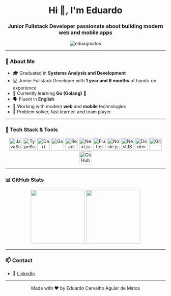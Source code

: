 <h1 align="center">Hi 👋, I'm Eduardo</h1>
<h3 align="center">Junior Fullstack Developer passionate about building modern web and mobile apps</h3>

<p align="center">
  <img src="https://komarev.com/ghpvc/?username=eduagmatos&label=Profile%20views&color=0e75b6&style=flat" alt="eduagmatos" />
</p>

---

### 🚀 About Me

- 🎓 Graduated in **Systems Analysis and Development**
- 💻 Junior Fullstack Developer with **1 year and 6 months** of hands-on experience
- 🌱 Currently learning **Go (Golang)** 🐹
- 🗣️ Fluent in **English**
- 📱 Working with modern **web** and **mobile** technologies
- 🎯 Problem solver, fast learner, and team player

---

### 🧰 Tech Stack & Tools

<div align="center">
  <!-- Languages -->
  <img src="https://cdn.jsdelivr.net/gh/devicons/devicon/icons/javascript/javascript-original.svg" width="40" height="40" alt="JavaScript"/>
  <img src="https://cdn.jsdelivr.net/gh/devicons/devicon/icons/typescript/typescript-original.svg" width="40" height="40" alt="TypeScript"/>
  <img src="https://cdn.jsdelivr.net/gh/devicons/devicon/icons/dart/dart-original.svg" width="40" height="40" alt="Dart"/>
  <img src="https://cdn.jsdelivr.net/gh/devicons/devicon/icons/go/go-original.svg" width="40" height="40" alt="Go"/>

  <!-- Frameworks -->
  <img src="https://cdn.jsdelivr.net/gh/devicons/devicon/icons/react/react-original.svg" width="40" height="40" alt="React"/>
  <img src="https://cdn.jsdelivr.net/gh/devicons/devicon/icons/nextjs/nextjs-original.svg" width="40" height="40" alt="Next.js"/>
  <img src="https://cdn.jsdelivr.net/gh/devicons/devicon/icons/flutter/flutter-original.svg" width="40" height="40" alt="Flutter"/>
  <img src="https://cdn.jsdelivr.net/gh/devicons/devicon/icons/nodejs/nodejs-original.svg" width="40" height="40" alt="Node.js"/>
  <img src="https://nestjs.com/img/logo-small.svg" width="40" height="40" alt="NestJS" />

  <!-- Tools -->
  <img src="https://cdn.jsdelivr.net/gh/devicons/devicon/icons/docker/docker-original.svg" width="40" height="40" alt="Docker"/>
  <img src="https://cdn.jsdelivr.net/gh/devicons/devicon/icons/git/git-original.svg" width="40" height="40" alt="Git"/>
  <img src="https://cdn.jsdelivr.net/gh/devicons/devicon/icons/github/github-original.svg" width="40" height="40" alt="GitHub"/>
</div>

---

### 📊 GitHub Stats

<div align="center">
  <img height="170" src="https://github-readme-stats.vercel.app/api?username=Duxxzin&show_icons=true&theme=tokyonight&count_private=true" />
  <img height="170" src="https://github-readme-stats.vercel.app/api/top-langs/?username=Duxxzin&layout=compact&theme=tokyonight" />
</div>

---

### 📫 Contact

- 💼 [LinkedIn](https://www.linkedin.com/in/eduardo-carvalho-matos/)

---

<div align="center">
  Made with ❤️ by Eduardo Carvalho Aguiar de Matos
</div>
